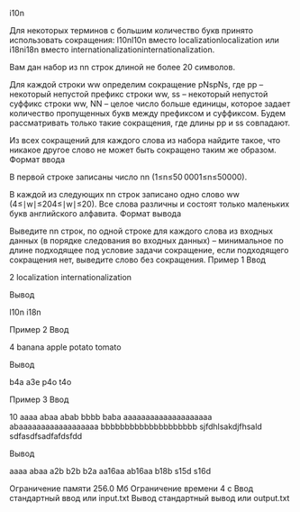 i10n

Для некоторых терминов с большим количество букв принято использовать сокращения: l10nl10n вместо localizationlocalization или i18ni18n вместо internationalizationinternationalization.

Вам дан набор из nn строк длиной не более 20 символов.

Для каждой строки ww определим сокращение pNspNs, где pp – некоторый непустой префикс строки ww, ss – некоторый непустой суффикс строки ww, NN – целое число больше единицы, которое задает количество пропущенных букв между префиксом и суффиксом. Будем рассматривать только такие сокращения, где длины pp и ss совпадают.

Из всех сокращений для каждого слова из набора найдите такое, что никакое другое слово не может быть сокращено таким же образом.
Формат ввода

В первой строке записаны число nn (1≤n≤50 0001≤n≤50000).

В каждой из следующих nn строк записано одно слово ww (4≤∣w∣≤204≤∣w∣≤20). Все слова различны и состоят только маленьких букв английского алфавита.
Формат вывода

Выведите nn строк, по одной строке для каждого слова из входных данных (в порядке следования во входных данных) – минимальное по длине подходящее под условие задачи сокращение, если подходящего сокращения нет, выведите слово без сокращения.
Пример 1
Ввод

2
localization
internationalization

Вывод

l10n
i18n

Пример 2
Ввод

4
banana
apple
potato
tomato

Вывод

b4a
a3e
p4o
t4o

Пример 3
Ввод

10
aaaa
abaa
abab
bbbb
baba
aaaaaaaaaaaaaaaaaaaa
abaaaaaaaaaaaaaaaaaa
bbbbbbbbbbbbbbbbbbbb
sjfdhlsakdjfhsald
sdfasdfsadfafdsfdd

Вывод

aaaa
abaa
a2b
b2b
b2a
aa16aa
ab16aa
b18b
s15d
s16d

Ограничение памяти
256.0 Мб
Ограничение времени
4 с
Ввод
стандартный ввод или input.txt
Вывод
стандартный вывод или output.txt
